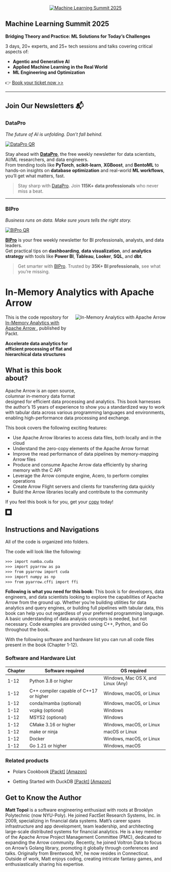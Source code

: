 <p align="center"><a href="https://packt.link/mlsumgh"><img src="https://static.packt-cdn.com/assets/images/ML Summit Banner v3 1200x627.png" alt="Machine Learning Summit 2025"/></a></p>

## Machine Learning Summit 2025
**Bridging Theory and Practice: ML Solutions for Today’s Challenges**

3 days, 20+ experts, and 25+ tech sessions and talks covering critical aspects of:
- **Agentic and Generative AI**
- **Applied Machine Learning in the Real World**
- **ML Engineering and Optimization**

👉 [Book your ticket now >>](https://packt.link/mlsumgh)

---

## Join Our Newsletters 📬

### DataPro  
*The future of AI is unfolding. Don’t fall behind.*

<p><a href="https://landing.packtpub.com/subscribe-datapronewsletter/?link_from_packtlink=yes"><img src="https://static.packt-cdn.com/assets/images/DataPro NL QR Code.png" alt="DataPro QR" width="150"/></a></p>

Stay ahead with [**DataPro**](https://landing.packtpub.com/subscribe-datapronewsletter/?link_from_packtlink=yes), the free weekly newsletter for data scientists, AI/ML researchers, and data engineers.  
From trending tools like **PyTorch**, **scikit-learn**, **XGBoost**, and **BentoML** to hands-on insights on **database optimization** and real-world **ML workflows**, you’ll get what matters, fast.

> Stay sharp with [DataPro](https://landing.packtpub.com/subscribe-datapronewsletter/?link_from_packtlink=yes). Join **115K+ data professionals** who never miss a beat.

---

### BIPro  
*Business runs on data. Make sure yours tells the right story.*

<p><a href="https://landing.packtpub.com/subscribe-bipro-newsletter/?link_from_packtlink=yes"><img src="https://static.packt-cdn.com/assets/images/BIPro NL QR Code.png" alt="BIPro QR" width="150"/></a></p>

[**BIPro**](https://landing.packtpub.com/subscribe-bipro-newsletter/?link_from_packtlink=yes) is your free weekly newsletter for BI professionals, analysts, and data leaders.  
Get practical tips on **dashboarding**, **data visualization**, and **analytics strategy** with tools like **Power BI**, **Tableau**, **Looker**, **SQL**, and **dbt**.

> Get smarter with [BIPro](https://landing.packtpub.com/subscribe-bipro-newsletter/?link_from_packtlink=yes). Trusted by **35K+ BI professionals**, see what you’re missing.

# In-Memory Analytics with Apache Arrow

<a href="https://www.packtpub.com/en-us/product/in-memory-analytics-with-apache-arrow-9781835461228"><img src="https://content.packt.com/_/image/xxlarge/B21920/cover_image_large.jpg" alt="In-Memory Analytics with Apache Arrow" height="256px" align="right"></a>

This is the code repository for [In-Memory Analytics with Apache Arrow
](https://www.packtpub.com/en-us/product/in-memory-analytics-with-apache-arrow-9781835461228), published by Packt.

**Accelerate data analytics for efficient processing of flat and hierarchical data structures**

## What is this book about?
Apache Arrow is an open source, columnar in-memory data format designed for efficient data processing and analytics. This book harnesses the author’s 15 years of experience to show you a standardized way to work with tabular data across various programming languages and environments, enabling high-performance data processing and exchange.

This book covers the following exciting features: 
* Use Apache Arrow libraries to access data files, both locally and in the cloud
* Understand the zero-copy elements of the Apache Arrow format
* Improve the read performance of data pipelines by memory-mapping Arrow files
* Produce and consume Apache Arrow data efficiently by sharing memory with the C API
* Leverage the Arrow compute engine, Acero, to perform complex operations
* Create Arrow Flight servers and clients for transferring data quickly
* Build the Arrow libraries locally and contribute to the community
  
If you feel this book is for you, get your [copy](https://www.amazon.com/dp/1835461220) today!

<a href="https://www.packtpub.com/?utm_source=github&utm_medium=banner&utm_campaign=GitHubBanner"><img src="https://raw.githubusercontent.com/PacktPublishing/GitHub/master/GitHub.png" alt="https://www.packtpub.com/" border="5" /></a>

## Instructions and Navigations
All of the code is organized into folders.

The code will look like the following:
```
>>> import numba.cuda
>>> import pyarrow as pa
>>> from pyarrow import cuda
>>> import numpy as np
>>> from pyarrow.cffi import ffi
```

**Following is what you need for this book:**
This book is for developers, data engineers, and data scientists looking to explore the capabilities of Apache Arrow from the ground up. Whether you’re building utilities for data analytics and query engines, or building full pipelines with tabular data, this book can help you out regardless of your preferred programming language. A basic understanding of data analysis concepts is needed, but not necessary. Code examples are provided using C++, Python, and Go throughout the book.

With the following software and hardware list you can run all code files present in the book (Chapter 1-12).

### Software and Hardware List

| Chapter  | Software required                                                                    | OS required                        |
| -------- | -------------------------------------------------------------------------------------| -----------------------------------|
|  1-12		 |   							      Python 3.8 or higher                                      			  | Windows, Mac OS X, and Linux (Any) |
|  1-12        |   			C++ compiler capable of C++17 or higher| Windows, macOS, or Linux|
|			1-12															  |          conda/mamba (optional) |Windows, macOS, or Linux                          |
| 1-12  |vcpkg (optional) |Windows|
|1-12|MSYS2 (optional) |Windows|
|1-12|CMake 3.16 or higher| Windows, macOS, or Linux|
|1-12|make or ninja |macOS or Linux|
|1-12|Docker |Windows, macOS, or Linux|
|1-12|Go 1.21 or higher| Windows, macOS|

### Related products <Other books you may enjoy>
* Polars Cookbook [[Packt]](https://www.packtpub.com/en-us/product/polars-cookbook-9781805121152) [[Amazon]](https://www.amazon.com/Polars-Cookbook-practical-transform-manipulate/dp/1805121154)

* Getting Started with DuckDB [[Packt]](https://www.packtpub.com/en-us/product/getting-started-with-duckdb-9781803241005) [[Amazon]](https://www.amazon.com/Getting-Started-DuckDB-practical-efficiently/dp/1803241004)

## Get to Know the Author
**Matt Topol** is a software engineering enthusiast with roots at Brooklyn Polytechnic (now NYU-Poly). He joined FactSet Research Systems, Inc. in 2009, specializing in financial data systems. Matt’s career spans infrastructure and app development, team leadership, and architecting large-scale distributed systems for financial analytics. He is a key member of the Apache Arrow Project Management Committee (PMC), dedicated to expanding the Arrow community. Recently, he joined Voltron Data to focus on Arrow’s Golang library, promoting it globally through conferences and talks. Originally from Brentwood, NY, he now resides in Connecticut. Outside of work, Matt enjoys coding, creating intricate fantasy games, and enthusiastically sharing his expertise.
